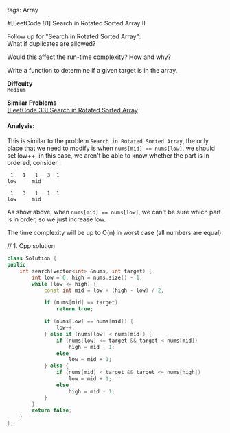 tags: Array


#[LeetCode 81] Search in Rotated Sorted Array II

Follow up for "Search in Rotated Sorted Array":  
What if duplicates are allowed?  

Would this affect the run-time complexity? How and why?

Write a function to determine if a given target is in the array.


**Diffculty**  
`Medium`

**Similar Problems**  
[[LeetCode 33] Search in Rotated Sorted Array]()

#### Analysis:
This is similar to the problem `Search in Rotated Sorted Array`, the only place that we need to modify is when `nums[mid] == nums[low]`,
we should set low++, in this case, we aren't be able to know whether the part is in ordered, consider :

     1   1   1   3  1
    low     mid

     1   3   1   1  1
    low     mid

As show above, when `nums[mid] == nums[low]`, we can't be sure which part is in order, so we just increase low.

The time complexity will be up to O(n) in worst case (all numbers are equal). 



// 1. Cpp solution

```cpp
class Solution {
public:
    int search(vector<int> &nums, int target) {
        int low = 0, high = nums.size() - 1;
        while (low <= high) {
            const int mid = low + (high - low) / 2;

            if (nums[mid] == target)
                return true;

            if (nums[low] == nums[mid]) {
                low++;
            } else if (nums[low] < nums[mid]) {
                if (nums[low] <= target && target < nums[mid])
                    high = mid - 1;
                else
                    low = mid + 1;
            } else {
                if (nums[mid] < target && target <= nums[high])
                    low = mid + 1;
                else
                    high = mid - 1;
            }
        }
        return false;
    }
};
```

